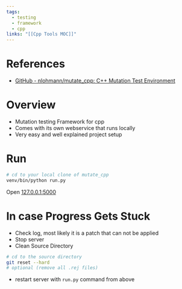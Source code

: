 ```yaml
---
tags:
  - testing
  - framework
  - cpp
links: "[[Cpp Tools MOC]]"
---
```

# References

- [GitHub - nlohmann/mutate\_cpp: C++ Mutation Test Environment](https://github.com/nlohmann/mutate_cpp)

# Overview

- Mutation testing Framework for cpp
- Comes with its own webservice that runs locally
- Very easy and well explained project setup

# Run

```bash
# cd to your local clone of mutate_cpp 
venv/bin/python run.py
```

Open [127.0.0.1:5000](http://127.0.0.1:5000/)

# In case Progress Gets Stuck

- Check log, most likely it is a patch that can not be applied
- Stop server
- Clean Source Directory

```bash
# cd to the source directory
git reset --hard
# optional (remove all .rej files)
```

- restart server with `run.py` command from above
